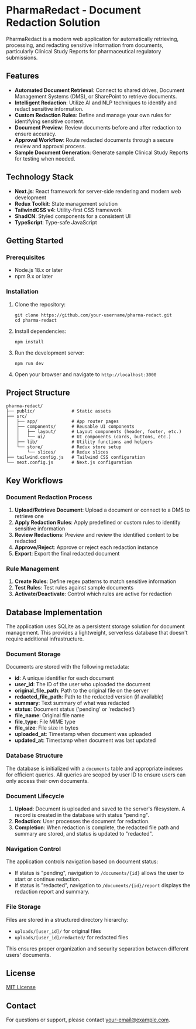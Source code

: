 # PharmaRedact - Document Redaction Solution

PharmaRedact is a modern web application for automatically retrieving, processing, and redacting sensitive information from documents, particularly Clinical Study Reports for pharmaceutical regulatory submissions.

## Features

- **Automated Document Retrieval**: Connect to shared drives, Document Management Systems (DMS), or SharePoint to retrieve documents.
- **Intelligent Redaction**: Utilize AI and NLP techniques to identify and redact sensitive information.
- **Custom Redaction Rules**: Define and manage your own rules for identifying sensitive content.
- **Document Preview**: Review documents before and after redaction to ensure accuracy.
- **Approval Workflow**: Route redacted documents through a secure review and approval process.
- **Sample Document Generation**: Generate sample Clinical Study Reports for testing when needed.

## Technology Stack

- **Next.js**: React framework for server-side rendering and modern web development
- **Redux Toolkit**: State management solution
- **TailwindCSS v4**: Utility-first CSS framework
- **ShadCN**: Styled components for a consistent UI
- **TypeScript**: Type-safe JavaScript

## Getting Started

### Prerequisites

- Node.js 18.x or later
- npm 9.x or later

### Installation

1. Clone the repository:
   ```
   git clone https://github.com/your-username/pharma-redact.git
   cd pharma-redact
   ```

2. Install dependencies:
   ```
   npm install
   ```

3. Run the development server:
   ```
   npm run dev
   ```

4. Open your browser and navigate to `http://localhost:3000`

## Project Structure

```
pharma-redact/
├── public/              # Static assets
├── src/
│   ├── app/             # App router pages
│   ├── components/      # Reusable UI components
│   │   ├── layout/      # Layout components (header, footer, etc.)
│   │   └── ui/          # UI components (cards, buttons, etc.)
│   ├── lib/             # Utility functions and helpers
│   └── store/           # Redux store setup
│       └── slices/      # Redux slices
├── tailwind.config.js   # Tailwind CSS configuration
└── next.config.js       # Next.js configuration
```

## Key Workflows

### Document Redaction Process

1. **Upload/Retrieve Document**: Upload a document or connect to a DMS to retrieve one
2. **Apply Redaction Rules**: Apply predefined or custom rules to identify sensitive information
3. **Review Redactions**: Preview and review the identified content to be redacted
4. **Approve/Reject**: Approve or reject each redaction instance
5. **Export**: Export the final redacted document

### Rule Management

1. **Create Rules**: Define regex patterns to match sensitive information
2. **Test Rules**: Test rules against sample documents
3. **Activate/Deactivate**: Control which rules are active for redaction

## Database Implementation

The application uses SQLite as a persistent storage solution for document management. This provides a lightweight, serverless database that doesn't require additional infrastructure.

### Document Storage

Documents are stored with the following metadata:

- **id**: A unique identifier for each document
- **user_id**: The ID of the user who uploaded the document
- **original_file_path**: Path to the original file on the server
- **redacted_file_path**: Path to the redacted version (if available)
- **summary**: Text summary of what was redacted
- **status**: Document status ('pending' or 'redacted')
- **file_name**: Original file name
- **file_type**: File MIME type
- **file_size**: File size in bytes
- **uploaded_at**: Timestamp when document was uploaded
- **updated_at**: Timestamp when document was last updated

### Database Structure

The database is initialized with a `documents` table and appropriate indexes for efficient queries. All queries are scoped by user ID to ensure users can only access their own documents.

### Document Lifecycle

1. **Upload**: Document is uploaded and saved to the server's filesystem. A record is created in the database with status "pending".
2. **Redaction**: User processes the document for redaction.
3. **Completion**: When redaction is complete, the redacted file path and summary are stored, and status is updated to "redacted".

### Navigation Control

The application controls navigation based on document status:

- If status is "pending", navigation to `/documents/{id}` allows the user to start or continue redaction.
- If status is "redacted", navigation to `/documents/{id}/report` displays the redaction report and summary.

### File Storage

Files are stored in a structured directory hierarchy:
- `uploads/[user_id]/` for original files
- `uploads/[user_id]/redacted/` for redacted files

This ensures proper organization and security separation between different users' documents.

## License

[MIT License](LICENSE)

## Contact

For questions or support, please contact [your-email@example.com](mailto:your-email@example.com).
